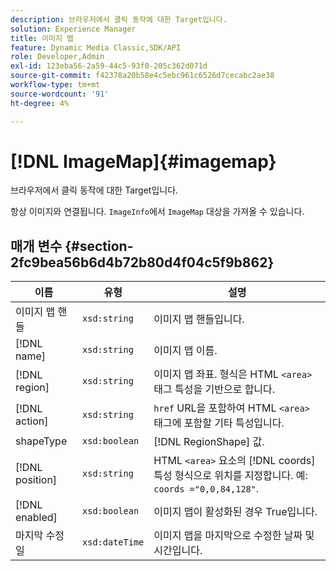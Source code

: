 ```yaml
---
description: 브라우저에서 클릭 동작에 대한 Target입니다.
solution: Experience Manager
title: 이미지 맵
feature: Dynamic Media Classic,SDK/API
role: Developer,Admin
exl-id: 123eba56-2a59-44c5-93f0-205c362d071d
source-git-commit: f42378a20b58e4c5ebc961c6526d7cecabc2ae38
workflow-type: tm+mt
source-wordcount: '91'
ht-degree: 4%

---
```


# [!DNL ImageMap]{#imagemap}

브라우저에서 클릭 동작에 대한 Target입니다.

항상 이미지와 연결됩니다. `ImageInfo`에서 `ImageMap` 대상을 가져올 수 있습니다.

## 매개 변수 {#section-2fc9bea56b6d4b72b80d4f04c5f9b862}

| 이름 | 유형 | 설명 |
|---|---|---|
| 이미지 맵 핸들 | `xsd:string` | 이미지 맵 핸들입니다. |
| [!DNL name] | `xsd:string` | 이미지 맵 이름. |
| [!DNL region] | `xsd:string` | 이미지 맵 좌표. 형식은 HTML `<area>` 태그 특성을 기반으로 합니다. |
| [!DNL action] | `xsd:string` | `href` URL을 포함하여 HTML `<area>` 태그에 포함할 기타 특성입니다. |
| shapeType | `xsd:boolean` | [!DNL RegionShape] 값. |
| [!DNL position] | `xsd:string` | HTML `<area>` 요소의 [!DNL coords] 특성 형식으로 위치를 지정합니다. 예: `coords ="0,0,84,128"`. |
| [!DNL enabled] | `xsd:boolean` | 이미지 맵이 활성화된 경우 True입니다. |
| 마지막 수정일 | `xsd:dateTime` | 이미지 맵을 마지막으로 수정한 날짜 및 시간입니다. |
